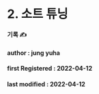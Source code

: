 # 2. 소트 튜닝

**기록 ✍️**

#### author : jung yuha

#### **first Registered : 2022-04-12**

#### last modified : **2022-04-12**
